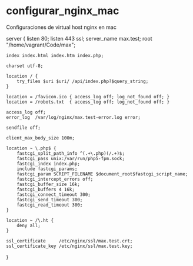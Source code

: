 # configurar_nginx_mac
Configuraciones de virtual host nginx en mac

server {
    listen 80;
    listen 443 ssl;
    server_name max.test;
    root "/home/vagrant/Code/max";

    index index.html index.htm index.php;

    charset utf-8;

    location / {
        try_files $uri $uri/ /api/index.php?$query_string;
    }

    location = /favicon.ico { access_log off; log_not_found off; }
    location = /robots.txt  { access_log off; log_not_found off; }

    access_log off;
    error_log  /var/log/nginx/max.test-error.log error;

    sendfile off;

    client_max_body_size 100m;

    location ~ \.php$ {
        fastcgi_split_path_info ^(.+\.php)(/.+)$;
        fastcgi_pass unix:/var/run/php5-fpm.sock;
        fastcgi_index index.php;
        include fastcgi_params;
        fastcgi_param SCRIPT_FILENAME $document_root$fastcgi_script_name;
        fastcgi_intercept_errors off;
        fastcgi_buffer_size 16k;
        fastcgi_buffers 4 16k;
        fastcgi_connect_timeout 300;
        fastcgi_send_timeout 300;
        fastcgi_read_timeout 300;
    }

    location ~ /\.ht {
        deny all;
    }

    ssl_certificate     /etc/nginx/ssl/max.test.crt;
    ssl_certificate_key /etc/nginx/ssl/max.test.key;
}
